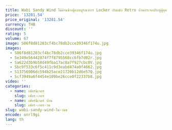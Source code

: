 ```yaml
---
title: Wabi Sandy Wind ไม้ด้านข้างตู้แบบบูรณาการ Locker กับผนัง Retro บ้านกระจกประตูตู้ยุคกลาง E
price: '13281.54'
price_original: '13281.54'
currency: THB
discount: ''
rating: 5
volume: 67
image: S06f8d81203cf4bc78db2cce39346f174u.jpg
images:
  - S06f8d81203cf4bc78db2cce39346f174u.jpg
  - Se349e56442874f7f8795568cc6fb7d02r.jpg
  - Sa622d3b9b58d49fba17ac8a7f927cbc0V.jpg
  - Sbc9f533c6f5c411c9d3eabd474a0f4662.jpg
  - S13756906dc594b25ace21720b12d6e57Q.jpg
  - Scf3949a6f4454e109be26cce0f22337b8.jpg
video: ''
categories:
  - name: เฟอร์นิเจอร์
    slug: เฟอร-เจอร
  - name: เฟอร์นิเจอร์ บ้าน
    slug: เฟอร-เจอร-าน
slug: wabi-sandy-wind-ไม-านข
encode: onrl9gi
lang: th
---
```

  